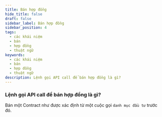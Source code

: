 ```yaml
---
title: Bán hợp đồng
hide_title: false
draft: false
sidebar_label: Bán hợp đồng
sidebar_position: 4
tags:
  - các khái niệm
  - bán
  - hợp đồng
  - thuật ngữ
keywords:
  - các khái niệm
  - bán
  - hợp đồng
  - thuật ngữ
description: Lệnh gọi API call để bán hợp đồng là gì?
---
```


### Lệnh gọi API call để bán hợp đồng là gì?

Bán một Contract như được xác định từ một cuộc gọi `danh mục đầu tư` trước đó.
